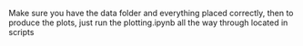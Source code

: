 Make sure you have the data folder and everything placed correctly, then to produce the plots, just run the plotting.ipynb all the way through located in scripts